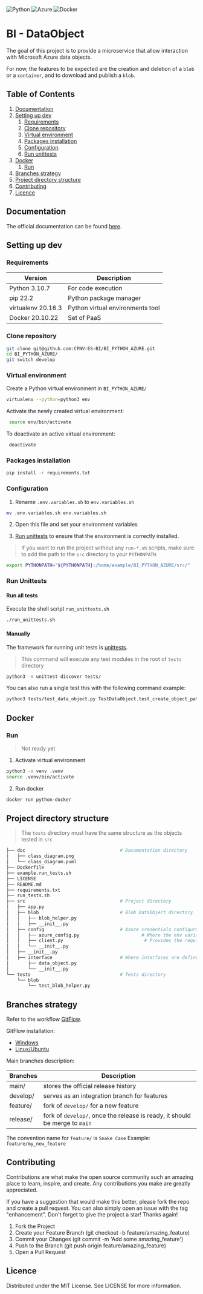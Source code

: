 ![Python](https://img.shields.io/badge/Python-3776AB?style=flat-square&logo=python&logoColor=white)
![Azure](https://img.shields.io/badge/Microsoft_Azure-0089D6?style=flat-square&logo=microsoft-azure&logoColor=white)
![Docker](https://img.shields.io/badge/docker-%230db7ed.svg?style=flat-square&logo=docker&logoColor=white)


# BI - DataObject

The goal of this project is to provide a microservice that allow interaction with Microsoft Azure data objects.

For now, the features to be expected are the creation and deletion of a `blob` or a `container`, and to download and publish a `blob`.


## Table of Contents
1. [Documentation](#documentation)
2. [Setting up dev](#setting-up-dev)
    1. [Requirements](#requirements)
    2. [Clone repository](#clone-repository)
    3. [Virtual environment](#virtual-environment)
    4. [Packages installation](#packages-installation)
    5. [Configuration](#configuration)
    6. [Run unittests](#run-unittests)
3. [Docker](#docker)
    1. [Run](#run)
4. [Branches strategy](#branches-strategy)
5. [Project directory structure](#project-directory-structure)
6. [Contributing](#contributing)
7. [Licence](#licence)


## Documentation

The official documentation can be found [here](https://github.com/CPNV-ES-BI/BI_PYTHON_AZURE/wiki).

## Setting up dev

### Requirements

| Version |  Description  | 
|---|---|
| Python 3.10.7  | For code execution  |
| pip 22.2  | Python package manager  |
| virtualenv 20.16.3  | Python virtual environments tool|
| Docker 20.10.22 | Set of PaaS  |


### Clone repository

```sh
git clone git@github.com:CPNV-ES-BI/BI_PYTHON_AZURE.git
cd BI_PYTHON_AZURE/
git switch develop
```

### Virtual environment

Create a Python virtual environment in `BI_PYTHON_AZURE/` 
```sh
virtualenv --python=python3 env
```

Activate the newly created virtual environment:
```sh
 source env/bin/activate
```
To deactivate an active virtual environment:
```sh
 deactivate
```

### Packages installation

```sh
pip install -r requirements.txt
```

### Configuration 

1. Rename `.env.variables.sh` to `env.variables.sh`
```sh
mv .env.variables.sh env.variables.sh
``` 
2. Open this file and set your environment variables

3. [Run unittests](#run-unittests) to ensure that the environment is correctly installed.

> If you want to run the project without any `run-*.sh` scripts,
make sure to add the path to the `src` directory to your `PYTHONPATH`.

```sh
export PYTHONPATH="${PYTHONPATH}:/home/example/BI_PYTHON_AZURE/src/"
```

### Run Unittests

#### Run all tests

Execute the shell script `run_unittests.sh`

```sh
./run_unittests.sh
``` 

#### Manually
The framework for running unit tests is [unittests](https://docs.python.org/3.10/library/unittest.html).

> This command will execute any test modules in the root of `tests` directory

```sh
python3 -m unittest discover tests/
```

You can also run a single test this with the following command example:
```sh
python3 tests/test_data_object.py TestDataObject.test_create_object_path_not_exists_object_exists
```

## Docker

### Run

> Not ready yet

1. Activate virtual environment 
```sh
python3 -m venv .venv
source .venv/bin/activate
```

2. Run docker
```sh
docker run python-docker
```

##  Project directory structure

> The `tests` directory must have the same structure as the objects tested in `src`

```sh
├── doc                                   # Documentation directory
│   ├── class_diagram.png
│   └── class_diagram.puml
├── Dockerfile
├── example.run_tests.sh                            
├── LICENSE
├── README.md
├── requirements.txt
├── run_tests.sh
├── src                                   # Project directory
│   ├── app.py
│   ├── blob                              # Blob DataObject directory
│   │   ├── blob_helper.py
│   │   ├── __init__.py
│   ├── config                            # Azure credentials configuration directory
│   │   ├── azure_config.py                       # Where the env variables are retrieved
│   │   ├── client.py                              # Provides the required clients to DataObjects
│   │   └── __init__.py
│   ├── __init__.py
│   ├── interface                         # Where interfaces are defined
│       ├── data_object.py                              
│       └── __init__.py
└── tests                                 # Tests directory
    └── blob
        └── test_blob_helper.py
``` 

## Branches strategy

Refer to the workflow [GitFlow](https://www.atlassian.com/git/tutorials/comparing-workflows/gitflow-workflow).

GitFlow installation:
- [Windows](https://git-scm.com/download/win)
- [Linux/Ubuntu](https://howtoinstall.co/en/git-flow)

Main branches description:

| Branches  | Description |
|---|---|
| main/ | stores the official release history  |
| develop/ | serves as an integration branch for features |
| feature/| fork of `develop/` for a new feature|
|release/|fork of `develop/`, once the release is ready, it should be merge to `main`|


The convention name for `feature/` is `Snake Case`
Example: `feature/my_new_feature`

## Contributing

Contributions are what make the open source community such an amazing place to learn, inspire, and create. Any contributions you make are greatly appreciated.

If you have a suggestion that would make this better, please fork the repo and create a pull request. You can also simply open an issue with the tag "enhancement". Don't forget to give the project a star! Thanks again!

1. Fork the Project
2. Create your Feature Branch (git checkout -b feature/amazing_feature)
3. Commit your Changes (git commit -m 'Add some amazing_feature')
4. Push to the Branch (git push origin feature/amazing_feature)
5. Open a Pull Request

## Licence

Distributed under the MIT License. See LICENSE for more information.
